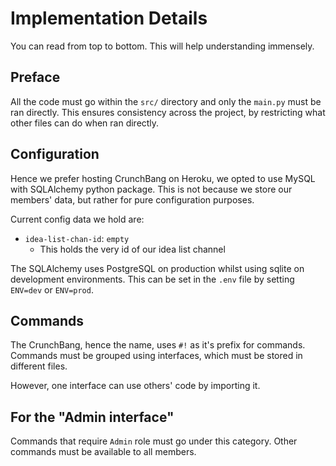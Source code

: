 # Implementation Details

You can read from top to bottom. This will help understanding immensely.


## Preface

All the code must go within the `src/` directory and only the `main.py` must be
ran directly. This ensures consistency across the project, by restricting what
other files can do when ran directly.


## Configuration

Hence we prefer hosting CrunchBang on Heroku, we opted to use MySQL with
SQLAlchemy python package. This is not because we store our members' data,
but rather for pure configuration purposes.

Current config data we hold are:

- `idea-list-chan-id`: `empty`
    * This holds the very id of our idea list channel

The SQLAlchemy uses PostgreSQL on production whilst using sqlite on development
environments. This can be set in the `.env` file by setting `ENV=dev` or
`ENV=prod`.


## Commands

The CrunchBang, hence the name, uses `#!` as it's prefix for commands.
Commands must be grouped using interfaces, which must be stored in different
files.

However, one interface can use others' code by importing it.


## For the "Admin interface"

Commands that require `Admin` role must go under this category. Other commands
must be available to all members.